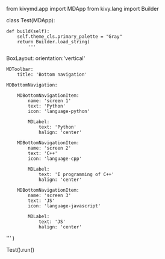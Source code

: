 from kivymd.app import MDApp
from kivy.lang import Builder


class Test(MDApp):

    def build(self):
        self.theme_cls.primary_palette = "Gray"
        return Builder.load_string(
            '''
BoxLayout:
    orientation:'vertical'

    MDToolbar:
        title: 'Bottom navigation'

    MDBottomNavigation:

        MDBottomNavigationItem:
            name: 'screen 1'
            text: 'Python'
            icon: 'language-python'

            MDLabel:
                text: 'Python'
                halign: 'center'

        MDBottomNavigationItem:
            name: 'screen 2'
            text: 'C++'
            icon: 'language-cpp'

            MDLabel:
                text: 'I programming of C++'
                halign: 'center'

        MDBottomNavigationItem:
            name: 'screen 3'
            text: 'JS'
            icon: 'language-javascript'

            MDLabel:
                text: 'JS'
                halign: 'center'
'''
        )


Test().run()